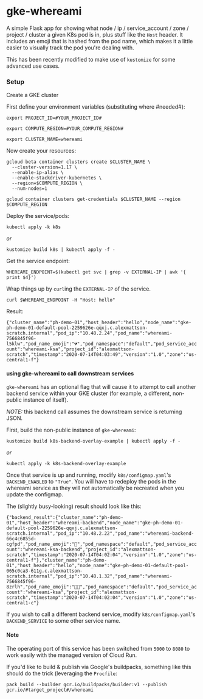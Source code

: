 # gke-whereami
A simple Flask app for showing what node / ip / service_account / zone / project / cluster a given K8s pod is in, plus stuff like the `Host` header. It includes an emoji that is hashed from the pod name, which makes it a little easier to visually track the pod you're dealing with.

This has been recently modified to make use of `kustomize` for some advanced use cases. 


### Setup

Create a GKE cluster 

First define your environment variables (substituting where #needed#):

```
export PROJECT_ID=#YOUR_PROJECT_ID#

export COMPUTE_REGION=#YOUR_COMPUTE_REGION#

export CLUSTER_NAME=whereami
```

Now create your resources:

```
gcloud beta container clusters create $CLUSTER_NAME \
  --cluster-version=1.17 \
  --enable-ip-alias \
  --enable-stackdriver-kubernetes \
  --region=$COMPUTE_REGION \
  --num-nodes=1

gcloud container clusters get-credentials $CLUSTER_NAME --region $COMPUTE_REGION
```

Deploy the service/pods:

```kubectl apply -k k8s```

*or*

```kustomize build k8s | kubectl apply -f -```

Get the service endpoint:
```
WHEREAMI_ENDPOINT=$(kubectl get svc | grep -v EXTERNAL-IP | awk '{ print $4}')
```

Wrap things up by `curl`ing the `EXTERNAL-IP` of the service. 

```curl $WHEREAMI_ENDPOINT -H "Host: hello"```

Result:

```{"cluster_name":"ph-demo-01","host_header":"hello","node_name":"gke-ph-demo-01-default-pool-2259626e-qqxj.c.alexmattson-scratch.internal","pod_ip":"10.48.2.24","pod_name":"whereami-7566845f96-l5klw","pod_name_emoji":"💔","pod_namespace":"default","pod_service_account":"whereami-ksa","project_id":"alexmattson-scratch","timestamp":"2020-07-14T04:03:49","version":"1.0","zone":"us-central1-f"}```


#### using gke-whereami to call downstream services 

`gke-whereami` has an optional flag that will cause it to attempt to call another backend service within your GKE cluster (for example, a different, non-public instance of itself). 

*NOTE:* this backend call assumes the downstream service is returning JSON.

First, build the non-public instance of `gke-whereami`:

```kustomize build k8s-backend-overlay-example | kubectl apply -f -```

*or*

```kubectl apply -k k8s-backend-overlay-example```

Once that service is up and running, modify `k8s/configmap.yaml`'s `BACKEND_ENABLED` to `"True"`. You will have to redeploy the pods in the whereami service as they will not automatically be recreated when you update the configmap.

The (slightly busy-looking) result should look like this:

```{"backend_result":{"cluster_name":"ph-demo-01","host_header":"whereami-backend","node_name":"gke-ph-demo-01-default-pool-2259626e-qqxj.c.alexmattson-scratch.internal","pod_ip":"10.48.2.22","pod_name":"whereami-backend-66c4c6855d-cgfpd","pod_name_emoji":"🧤","pod_namespace":"default","pod_service_account":"whereami-ksa-backend","project_id":"alexmattson-scratch","timestamp":"2020-07-14T04:02:04","version":"1.0","zone":"us-central1-f"},"cluster_name":"ph-demo-01","host_header":"hello","node_name":"gke-ph-demo-01-default-pool-065c0ca3-611g.c.alexmattson-scratch.internal","pod_ip":"10.48.1.32","pod_name":"whereami-7566845f96-8zrlh","pod_name_emoji":"🤰🏼","pod_namespace":"default","pod_service_account":"whereami-ksa","project_id":"alexmattson-scratch","timestamp":"2020-07-14T04:02:04","version":"1.0","zone":"us-central1-c"}```

If you wish to call a different backend service, modify `k8s/configmap.yaml`'s `BACKEND_SERVICE` to some other service name. 


#### Note

The operating port of this service has been switched from `5000` to `8080` to work easily with the managed version of Cloud Run.

If you'd like to build & publish via Google's buildpacks, something like this should do the trick (leveraging the `Procfile`:

```pack build --builder gcr.io/buildpacks/builder:v1 --publish gcr.io/#target_project#/whereami```
